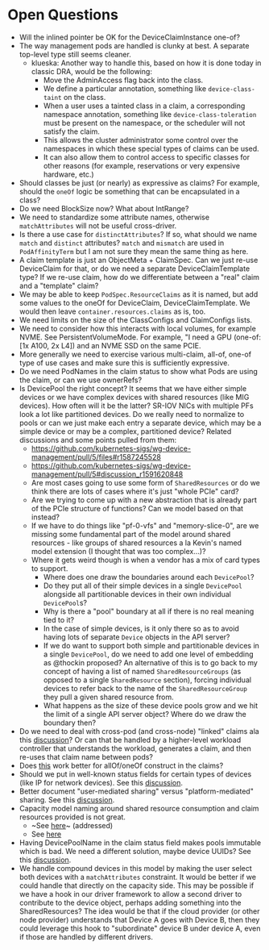 # Open Questions

- Will the inlined pointer be OK for the DeviceClaimInstance one-of?
- The way management pods are handled is clunky at best. A separate top-level
  type still seems cleaner.
  - klueska: Another way to handle this, based on how it is done today in
    classic DRA, would be the following:
    - Move the AdminAccess flag back into the class.
    - We define a particular annotation, something like `device-class-taint` on
      the class.
    - When a user uses a tainted class in a claim, a corresponding namespace
      annotation, something like `device-class-toleration` must be present on
      the namespace, or the scheduler will not satisfy the claim.
    - This allows the cluster administrator some control over the namespaces in
      which these special types of claims can be used.
    - It can also allow them to control access to specific classes for other
      reasons (for example, reservations or very expensive hardware, etc.)
- Should classes be just (or nearly) as expressive as claims? For example,
  should the `oneOf` logic be something that can be encapsulated in a class?
- Do we need BlockSize now? What about IntRange?
- We need to standardize some attribute names, otherwise `matchAttributes` will
  not be useful cross-driver.
- Is there a use case for `distinctAttributes`? If so, what should we name
  `match` and `distinct` attributes? `match` and `mismatch` are used in
  `PodAffinityTerm` but I am not sure they mean the same thing as here.
- A claim template is just an ObjectMeta + ClaimSpec. Can we just re-use
  DeviceClaim for that, or do we need a separate DeviceClaimTemplate type? If we
  re-use claim, how do we differentiate between a "real" claim and a "template"
  claim?
- We may be able to keep `PodSpec.ResourceClaims` as it is named, but add some
  values to the oneOf for DeviceClaim, DeviceClaimTemplate. We would then leave
  `container.resources.claims` as is, too.
- We need limits on the size of the ClassConfigs and ClaimConfigs lists.
- We need to consider how this interacts with local volumes, for example NVME.
  See PersistentVolumeMode. For example, "I need a GPU (one-of: [1x A100, 2x
  L4]) and an NVME SSD on the same PCIE.
- More generally we need to exercise various multi-claim, all-of, one-of type of
  use cases and make sure this is sufficiently expressive.
- Do we need PodNames in the claim status to show what Pods are using the claim,
  or can we use ownerRefs?
- Is DevicePool the right concept? It seems that we have either simple devices
  or we have complex devices with shared resources (like MIG devices). How often
  will it be the latter? SR-IOV NICs with multiple PFs look a lot like
  partitioned devices. Do we really need to normalize to pools or can we just
  make each entry a separate device, which may be a simple device or may be a
  complex, partitioned device? Related discussions and some points pulled from
  them:
  - https://github.com/kubernetes-sigs/wg-device-management/pull/5/files#r1587245528
  - https://github.com/kubernetes-sigs/wg-device-management/pull/5#discussion_r1591620848
  - Are most cases going to use some form of `SharedResources` or do we think
    there are lots of cases where it's just "whole PCIe" card?
  - Are we trying to come up with a new abstraction that is already part of the
    PCIe structure of functions? Can we model based on that instead?
  - If we have to do things like "pf-0-vfs" and "memory-slice-0", are we missing
    some fundamental part of the model around shared resources - like groups of
    shared resources a la Kevin's named model extension (I thought that was too
    complex...)?
  - Where it gets weird though is when a vendor has a mix of card types to
    support.
    * Where does one draw the boundaries around each `DevicePool`?
    * Do they put all of their simple devices in a single `DevicePool` alongside
      all partitionable devices in their own individual `DevicePool`s?
    * Why is there a "pool" boundary at all if there is no real meaning tied to
      it?
    * In the case of simple devices, is it only there so as to avoid having lots
      of separate `Device` objects in the API server?
    * If we do want to support both simple and partitionable devices in a single
      `DevicePool`, do we need to add one level of embedding as @thockin
      proposed? An alternative of this is to go back to my concept of having a
      list of named `SharedResourceGroups`  (as opposed to a single
      `SharedResource` section), forcing individual devices to refer back to the
      name of the `SharedResourceGroup` they pull a given shared resource from.
    * What happens as the size of these device pools grow and we hit the limit
      of a single API server object? Where do we draw the boundary then?
- Do we need to deal with cross-pod (and cross-node) "linked" claims ala this
  [discussion](https://github.com/kubernetes-sigs/wg-device-management/pull/5#pullrequestreview-2035165945)?
  Or can that be handled by a higher-level workload controller that understands
  the workload, generates a claim, and then re-uses that claim name between
  pods?
- Does
  [this](https://github.com/kubernetes-sigs/wg-device-management/pull/5#discussion_r1591489552)
  work better for allOf/oneOf construct in the claims?
- Should we put in well-known status fields for certain types of devices (like
  IP for network devices). See this
  [discussion](https://github.com/kubernetes-sigs/wg-device-management/pull/5#discussion_r1589739514).
- Better document "user-mediated sharing" versus "platform-mediated" sharing.
  See this
  [discussion](https://github.com/kubernetes-sigs/wg-device-management/pull/5#discussion_r1591621730).
- Capacity model naming around shared resource consumption and claim resources
  provided is not great.
  - ~See
    [here](https://github.com/kubernetes-sigs/wg-device-management/pull/5#discussion_r1591623761)~
    (addressed)
  - See
    [here](https://github.com/kubernetes-sigs/wg-device-management/pull/5#discussion_r1591623874)
- Having DevicePoolName in the claim status field makes pools immutable which is
  bad. We need a different solution, maybe device UUIDs? See this
  [discussion](https://github.com/kubernetes-sigs/wg-device-management/pull/5#discussion_r1591664614).
- We handle compound devices in this model by making the user select both
  devices with a `matchAttributes` constraint. It would be better if we could
  handle that directly on the capacity side. This may be possible if we have a
  hook in our driver framework to allow a second driver to contribute to the
  device object, perhaps adding something into the SharedResources? The idea
  would be that if the cloud provider (or other node provider) understands that
  Device A goes with Device B, then they could leverage this hook to
  "subordinate" device B under device A, even if those are handled by different
  drivers.
